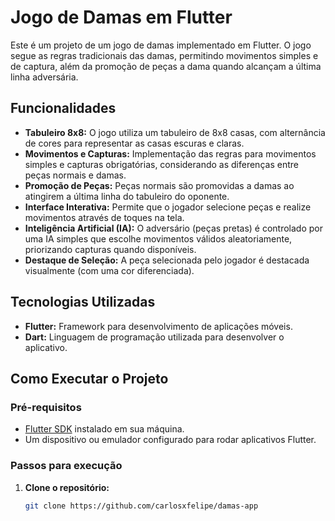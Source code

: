 # Jogo de Damas em Flutter

Este é um projeto de um jogo de damas implementado em Flutter. O jogo segue as regras tradicionais das damas, permitindo movimentos simples e de captura, além da promoção de peças a dama quando alcançam a última linha adversária.

## Funcionalidades

- **Tabuleiro 8x8:** O jogo utiliza um tabuleiro de 8x8 casas, com alternância de cores para representar as casas escuras e claras.
- **Movimentos e Capturas:** Implementação das regras para movimentos simples e capturas obrigatórias, considerando as diferenças entre peças normais e damas.
- **Promoção de Peças:** Peças normais são promovidas a damas ao atingirem a última linha do tabuleiro do oponente.
- **Interface Interativa:** Permite que o jogador selecione peças e realize movimentos através de toques na tela.
- **Inteligência Artificial (IA):** O adversário (peças pretas) é controlado por uma IA simples que escolhe movimentos válidos aleatoriamente, priorizando capturas quando disponíveis.
- **Destaque de Seleção:** A peça selecionada pelo jogador é destacada visualmente (com uma cor diferenciada).

## Tecnologias Utilizadas

- **Flutter:** Framework para desenvolvimento de aplicações móveis.
- **Dart:** Linguagem de programação utilizada para desenvolver o aplicativo.

## Como Executar o Projeto

### Pré-requisitos

- [Flutter SDK](https://flutter.dev/docs/get-started/install) instalado em sua máquina.
- Um dispositivo ou emulador configurado para rodar aplicativos Flutter.

### Passos para execução

1. **Clone o repositório:**

   ```bash
   git clone https://github.com/carlosxfelipe/damas-app
   ```
